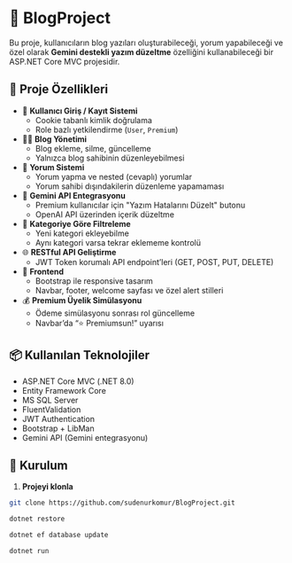 # 📝 BlogProject

Bu proje, kullanıcıların blog yazıları oluşturabileceği, yorum yapabileceği ve özel olarak **Gemini destekli yazım düzeltme** özelliğini kullanabileceği bir ASP.NET Core MVC projesidir.

## 🚀 Proje Özellikleri

- 🔐 **Kullanıcı Giriş / Kayıt Sistemi**
  - Cookie tabanlı kimlik doğrulama
  - Role bazlı yetkilendirme (`User`, `Premium`)
- 🧑‍💻 **Blog Yönetimi**
  - Blog ekleme, silme, güncelleme
  - Yalnızca blog sahibinin düzenleyebilmesi
- 💬 **Yorum Sistemi**
  - Yorum yapma ve nested (cevaplı) yorumlar
  - Yorum sahibi dışındakilerin düzenleme yapamaması
- 🧠 **Gemini API Entegrasyonu**
  - Premium kullanıcılar için "Yazım Hatalarını Düzelt" butonu
  - OpenAI API üzerinden içerik düzeltme
- 📄 **Kategoriye Göre Filtreleme**
  - Yeni kategori ekleyebilme
  - Aynı kategori varsa tekrar eklememe kontrolü
- 🌐 **RESTful API Geliştirme**
  - JWT Token korumalı API endpoint’leri (GET, POST, PUT, DELETE)
- 💎 **Frontend**
  - Bootstrap ile responsive tasarım
  - Navbar, footer, welcome sayfası ve özel alert stilleri
- 💰 **Premium Üyelik Simülasyonu**
  - Ödeme simülasyonu sonrası rol güncelleme
  - Navbar’da “⭐ Premiumsun!” uyarısı

## 📦 Kullanılan Teknolojiler

- ASP.NET Core MVC (.NET 8.0)
- Entity Framework Core
- MS SQL Server
- FluentValidation
- JWT Authentication
- Bootstrap + LibMan
- Gemini API (Gemini entegrasyonu)

## 🚀 Kurulum

1. **Projeyi klonla**
```bash
git clone https://github.com/sudenurkomur/BlogProject.git

dotnet restore

dotnet ef database update

dotnet run


